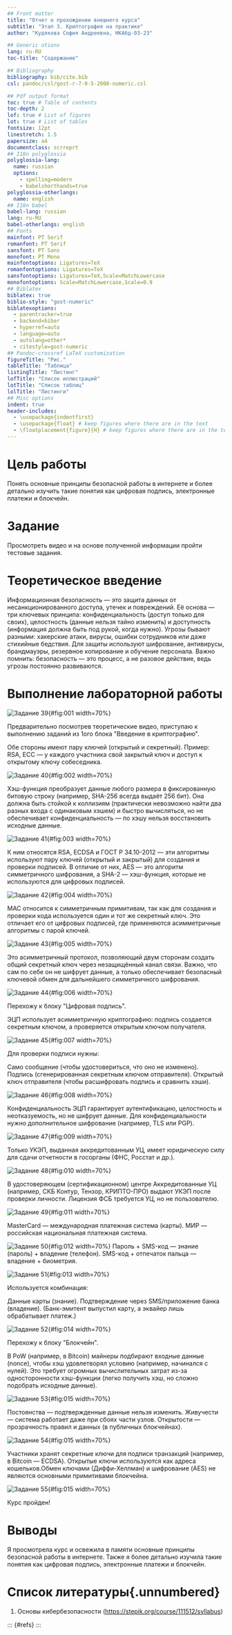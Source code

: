 ```yaml
---
## Front matter
title: "Отчет о прохождении внешнего курса"
subtitle: "Этап 3. Криптография на практике"
author: "Кудякова София Андреевна, НКАбд-03-23"

## Generic otions
lang: ru-RU
toc-title: "Содержание"

## Bibliography
bibliography: bib/cite.bib
csl: pandoc/csl/gost-r-7-0-5-2008-numeric.csl

## Pdf output format
toc: true # Table of contents
toc-depth: 2
lof: true # List of figures
lot: true # List of tables
fontsize: 12pt
linestretch: 1.5
papersize: a4
documentclass: scrreprt
## I18n polyglossia
polyglossia-lang:
  name: russian
  options:
	- spelling=modern
	- babelshorthands=true
polyglossia-otherlangs:
  name: english
## I18n babel
babel-lang: russian
lang: ru-RU
babel-otherlangs: english
## Fonts
mainfont: PT Serif
romanfont: PT Serif
sansfont: PT Sans
monofont: PT Mono
mainfontoptions: Ligatures=TeX
romanfontoptions: Ligatures=TeX
sansfontoptions: Ligatures=TeX,Scale=MatchLowercase
monofontoptions: Scale=MatchLowercase,Scale=0.9
## Biblatex
biblatex: true
biblio-style: "gost-numeric"
biblatexoptions:
  - parentracker=true
  - backend=biber
  - hyperref=auto
  - language=auto
  - autolang=other*
  - citestyle=gost-numeric
## Pandoc-crossref LaTeX customization
figureTitle: "Рис."
tableTitle: "Таблица"
listingTitle: "Листинг"
lofTitle: "Список иллюстраций"
lotTitle: "Список таблиц"
lolTitle: "Листинги"
## Misc options
indent: true
header-includes:
  - \usepackage{indentfirst}
  - \usepackage{float} # keep figures where there are in the text
  - \floatplacement{figure}{H} # keep figures where there are in the text
---
```


# Цель работы

Понять основные принципы безопасной работы в интернете и более детально изучить такие понятия как цифровая подпись, электронные платежи и блокчейн. 

# Задание

Просмотреть видео и на основе полученной информации пройти тестовые задания.

# Теоретическое введение

Информационная безопасность — это защита данных от несанкционированного доступа, утечек и повреждений. Её основа — три ключевых принципа: конфиденциальность (доступ только для своих), целостность (данные нельзя тайно изменить) и доступность (информация должна быть под рукой, когда нужно). Угрозы бывают разными: хакерские атаки, вирусы, ошибки сотрудников или даже стихийные бедствия. Для защиты используют шифрование, антивирусы, брандмауэры, резервное копирование и обучение персонала. Важно помнить: безопасность — это процесс, а не разовое действие, ведь угрозы постоянно развиваются.

# Выполнение лабораторной работы


![Задание 39](image/39.png){#fig:001 width=70%}

Предварительно посмотрев теоретические видео, приступаю к выполнению заданий из 1ого блока "Введение в криптографию".

Обе стороны имеют пару ключей (открытый и секретный). Пример: RSA, ECC — у каждого участника свой закрытый ключ и доступ к открытому ключу собеседника.

![Задание 40](image/40.png){#fig:002 width=70%}

Хэш-функция преобразует данные любого размера в фиксированную битовую строку (например, SHA-256 всегда выдаёт 256 бит). Она должна быть стойкой к коллизиям (практически невозможно найти два разных входа с одинаковым хэшем) и быстро вычисляться, но не обеспечивает конфиденциальность — по хэшу нельзя восстановить исходные данные.


![Задание 41](image/41.png){#fig:003 width=70%}

К ним относятся RSA, ECDSA и ГОСТ Р 34.10-2012 — эти алгоритмы используют пару ключей (открытый и закрытый) для создания и проверки подписей. В отличие от них, AES — это алгоритм симметричного шифрования, а SHA-2 — хэш-функция, которые не используются для цифровых подписей.


![Задание 42](image/42.png){#fig:004 width=70%}

MAC относится к симметричным примитивам, так как для создания и проверки кода используется один и тот же секретный ключ. Это отличает его от цифровых подписей, где применяются асимметричные алгоритмы с парой ключей.



![Задание 43](image/43.png){#fig:005 width=70%}

Это асимметричный протокол, позволяющий двум сторонам создать общий секретный ключ через незащищённый канал связи. Важно, что сам по себе он не шифрует данные, а только обеспечивает безопасный ключевой обмен для дальнейшего симметричного шифрования.

![Задание 44](image/44.png){#fig:006 width=70%}

Перехожу к блоку "Цифровая подпись". 

ЭЦП использует асимметричную криптографию: подпись создается секретным ключом, а проверяется открытым ключом получателя.

![Задание 45](image/45.png){#fig:007 width=70%}

Для проверки подписи нужны:

Само сообщение (чтобы удостовериться, что оно не изменено).
Подпись (сгенерированная секретным ключом отправителя).
Открытый ключ отправителя (чтобы расшифровать подпись и сравнить хэши).

![Задание 46](image/46.png){#fig:008 width=70%}

Конфиденциальность
ЭЦП гарантирует аутентификацию, целостность и неотказуемость, но не шифрует данные. Для конфиденциальности нужно дополнительное шифрование (например, TLS или PGP).

![Задание 47](image/47.png){#fig:009 width=70%}

Только УКЭП, выданная аккредитованным УЦ, имеет юридическую силу для сдачи отчетности в госорганы (ФНС, Росстат и др.).


![Задание 48](image/48.png){#fig:010 width=70%}

В удостоверяющем (сертификационном) центре
Аккредитованные УЦ (например, СКБ Контур, Тензор, КРИПТО-ПРО) выдают УКЭП после проверки личности. Лицензия ФСБ требуется УЦ, но не пользователю.

![Задание 49](image/49.png){#fig:011 width=70%}

MasterCard — международная платежная система (карты).
МИР — российская национальная платежная система.

![Задание 50](image/50.png){#fig:012 width=70%}
Пароль + SMS-код — знание (пароль) + владение (телефон).
SMS-код + отпечаток пальца — владение + биометрия.


![Задание 51](image/51.png){#fig:013 width=70%}

Используется комбинация:

Данные карты (знание).
Подтверждение через SMS/приложение банка (владение).
(Банк-эмитент выпустил карту, а эквайер лишь обрабатывает платеж.)

![Задание 52](image/52.png){#fig:014 width=70%}
 
Перехожу к блоку "Блокчейн". 

В PoW (например, в Bitcoin) майнеры подбирают входные данные (nonce), чтобы хэш удовлетворял условию (например, начинался с нулей). Это требует огромных вычислительных затрат из-за односторонности хэш-функции (легко получить хэш, но сложно подобрать исходные данные).

![Задание 53](image/53.png){#fig:015 width=70%}

Постоянства — подтвержденные данные нельзя изменить.
Живучести — система работает даже при сбоях части узлов.
Открытости — прозрачность правил и данных (в публичных блокчейнах).

![Задание 54](image/54.png){#fig:015 width=70%}

Участники хранят секретные ключи для подписи транзакций (например, в Bitcoin — ECDSA). Открытые ключи используются как адреса кошельков.Обмен ключами (Диффи-Хеллман) и шифрование (AES) не являются основными примитивами блокчейна.

![Задание 55](image/55.png){#fig:015 width=70%}

Курс пройден!

# Выводы

Я просмотрела курс и освежила в памяти основные принципы безопасной работы в интернете. Также я более детально изучила такие понятия как цифровая подпись, электронные платежи и блокчейн. 

# Список литературы{.unnumbered}

1. Основы кибербезопасности (https://stepik.org/course/111512/syllabus)

::: {#refs}
:::